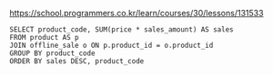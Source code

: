 https://school.programmers.co.kr/learn/courses/30/lessons/131533


~~~
SELECT product_code, SUM(price * sales_amount) AS sales
FROM product AS p
JOIN offline_sale o ON p.product_id = o.product_id
GROUP BY product_code
ORDER BY sales DESC, product_code
~~~
